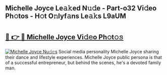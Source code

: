 ## Michelle Joyce Le𝚊𝚔ed N𝚞𝚍e - Part-o32 Vi𝚍eo Ph𝚘tos - H𝚘t O𝚗lyf𝚊ns Le𝚊𝚔s L9aUM

# <h2><a href="http://hf0ztc.feru.top/?c=Michelle+Joyce">🔗 👉 🔴 Michelle Joyce Vi𝚍𝚎o Ph𝚘t𝚘𝚜</a></h2>

[![Michelle Joyce Nu𝚍𝚎s](https://i.imgur.com/0TWrTi3.gif)](http://hf0ztc.feru.top/?c=Michelle+Joyce)
Social media personality Michelle Joyce sharing their dance and lifestyle experiences. Michelle Joyce public persona is that of a successful entrepreneur, but behind the scenes, he's a devoted family man. 
